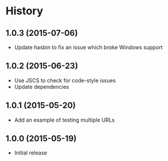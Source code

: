 
# History

## 1.0.3 (2015-07-06)

  * Update hasbin to fix an issue which broke Windows support

## 1.0.2 (2015-06-23)

  * Use JSCS to check for code-style issues
  * Update dependencies

## 1.0.1 (2015-05-20)

  * Add an example of testing multiple URLs

## 1.0.0 (2015-05-19)

  * Initial release
